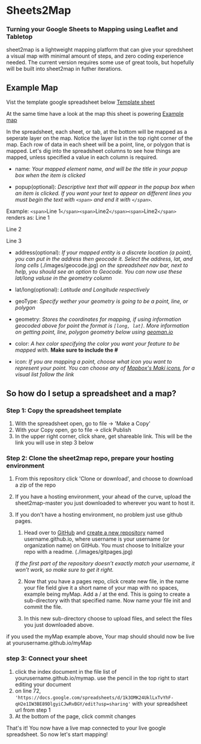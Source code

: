 # Sheets2Map
### Turning your Google Sheets to Mapping using Leaflet and Tabletop

sheet2map is a lightweight mapping platform that can give your spredsheet a visual map with minimal amount of steps, and zero coding experience needed. The current version requires some use of great tools, but hopefully will be built into sheet2map in futher iterations.

## Example Map

Vist the template google spreadsheet below
[Template sheet](shorturl.at/cexS3)

At the same time have a look at the map this sheet is powering
[Example map](https://clubkemp.github.io/sheet2map/)

In the spreadsheet, each sheet, or tab, at the bottom will be mapped as a seperate layer on the map. Notice the layer list in the top right corner of the map. Each row of data in each sheet will be a point, line, or polygon that is mapped. Let's dig into the spreadsheet columns to see how things are mapped, unless specified a value in each column is required.

- name: *Your mapped element name, and will be the title in your popup box when the item is clicked*

- popup(optional): *Descriptive text that will appear in the popup box when an item is clicked. If you want your text to appear on different lines you must begin the text with `<span>` and end it with `</span>`.* 

Example: `<span>`Line 1`</span><span>`Line2`</span><span>`Line2`</span>`
renders as:
Line 1

Line 2

Line 3

- address(optional): *If your mapped entity is a discrete location (a point), you can put in the address then geocode it. Select the address, lat, and long cells*
 (./images/geocode.jpg)
*on the spreadsheet nav bar, next to help, you should see an option to Geocode. You can now use these lat/long valuse in the geometry column*

- lat/long(optional): *Latitude and Longitude respectively*

- geoType: *Specify wether your geometry is going to be a point, line, or polygon*

- geometry: *Stores the coordinates for mapping, if using information geocoded above for point the format is `[long, lat]`. More information on getting point, line, polygon geometry below using [geoman.io](geoman.io)*

- color: *A hex color specifying the color you want your feature to be mapped with.* **Make sure to include the #**

- icon: *If you are mapping a point, choose what icon you want to represent your point. You can choose any of [Mapbox's Maki icons](https://labs.mapbox.com/maki-icons/), for a visual list follow the link*

## So how do I setup a spreadsheet and a map?

### Step 1: Copy the spreadsheet template
1. With the spreadsheet open, go to file -> 'Make a Copy'
2. With your Copy open, go to file -> click Publish
3. In the upper right corner, click share, get shareable link. This will be the link you will use in step 3 below

### Step 2: Clone the sheet2map repo, prepare your hosting environment
1. From this repository click 'Clone or download', and choose to download a zip of the repo

2. If you have a hosting environment, your ahead of the curve, upload the sheet2map-master you just downloaded to wherever you want to host it.

2. If you don't have a hosting environment, no problem just use github pages.
    1. Head over to [GitHub](https://github.com/) and [create a new repository](https://github.com/new) named username.github.io, where username is your username (or organization name) on GitHub. You must choose to Initialize your repo with a readme.
    (./images/gitpages.jpg) 
    
    *If the first part of the repository doesn’t exactly match your username, it won’t work, so make sure to get it right.*

    2. Now that you have a pages repo, click create new file, in the name your file field give it a short name of your map with no spaces, example being myMap. Add a / at the end. This is going to create a sub-directory with that specified name. Now name your file init and commit the file.

    3. In this new sub-directory choose to upload files, and select the files you just downloaded above.

if you used the myMap example above, Your map should should now be live at yourusername.github.io/myMap

### step 3: Connect your sheet
1. click the index document in the file list of yourusername.github.io/mymap. use the pencil in the top right to start editing your document
2. on line 72,  `'https://docs.google.com/spreadsheets/d/1k3OMK24UklLxTvYhF-qH2e1IW3BE89DlgyiCJwRvBGY/edit?usp=sharing'` with your spreadsheet url from step 1
3. At the bottom of the page, click commit changes

That's it! You now have a live map connected to your live google spreadsheet. So now let's start mapping!
